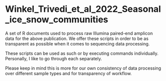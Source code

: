 # Winkel_Trivedi_et_al_2022_Seasonal_ice_snow_communities
A set of R documents used to process raw Illumina paired-end amplicon data for the above publication. We offer these scripts in order to be as transparent as possible when it comes to sequencing data processing.

These scripts can be used as such or by executing commands individually. Personally, I like to go through each separately.

Please keep in mind this is more for our own consistency of data processing over different sample types and for transparency of workflow.
